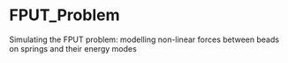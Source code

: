 # FPUT_Problem
Simulating the FPUT problem: modelling non-linear forces between beads on springs and their energy modes
